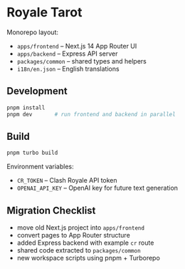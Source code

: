 # Royale Tarot

Monorepo layout:

- `apps/frontend` – Next.js 14 App Router UI
- `apps/backend` – Express API server
- `packages/common` – shared types and helpers
- `i18n/en.json` – English translations

## Development

```bash
pnpm install
pnpm dev       # run frontend and backend in parallel
```

## Build

```bash
pnpm turbo build
```

Environment variables:

- `CR_TOKEN` – Clash Royale API token
- `OPENAI_API_KEY` – OpenAI key for future text generation

## Migration Checklist

- move old Next.js project into `apps/frontend`
- convert pages to App Router structure
- added Express backend with example `cr` route
- shared code extracted to `packages/common`
- new workspace scripts using pnpm + Turborepo

